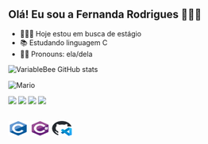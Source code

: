## Olá! Eu sou a Fernanda Rodrigues 👩🏻‍💻
- 👩🏻‍💻 Hoje estou em busca de estágio
- 📚 Estudando linguagem C
- 👩🏻 Pronouns: ela/dela

  
![VariableBee GitHub stats](https://github-readme-stats.vercel.app/api?username=fernanda2533&show_icons=true&theme=synthwave)


<img align="center" alt="Mario" height="200" width="400" src="https://cdn.discordapp.com/attachments/1205127998593048656/1205128052007379004/1566477812413.gif?ex=65d73df5&is=65c4c8f5&hm=c1c73f67503a8e65e31e067f69df74abe82f2d0e137e69fcd864bbb96d96d02f&">


  <a href="https://instagram.com/fherodriguess_" target="_blank"><img src="https://img.shields.io/badge/-Instagram-%23E4405F?style=for-the-badge&logo=instagram&logoColor=white" target="_blank"></a>
 <a href="https://discord.gg/codnanda" target="_blank"><img src="https://img.shields.io/badge/Discord-7289DA?style=for-the-badge&logo=discord&logoColor=white" target="_blank"></a> 
  <a href = "mailto:fernandavic253@gmail.com"><img src="https://img.shields.io/badge/-Gmail-%23333?style=for-the-badge&logo=gmail&logoColor=white" target="_blank"></a>
  <a href="https://www.linkedin.com/in/engfernandarodrigues?utm_source=share&utm_campaign=share_via&utm_content=profile&utm_medium=ios_app" target="_blank"><img src="https://img.shields.io/badge/-LinkedIn-%230077B5?style=for-the-badge&loglinkedin&logoColor=white" target="_blank"></a> 
  
<div style="display: inline_block"><br>
  <img align="center" alt="Fernanda-C" height="30" width="40"
src="https://raw.githubusercontent.com/devicons/devicon/master/icons/c/c-original.svg">
  <img align="center" alt="Fernanda-Csharp" height="30" width="40" src="https://raw.githubusercontent.com/devicons/devicon/master/icons/csharp/csharp-original.svg">
   <img align="center" alt="Fernanda-git" height="30" width="40"
src="https://raw.githubusercontent.com/devicons/devicon/master/icons/githubcodespaces/githubcodespaces-original.svg">


               
</div>   


          
